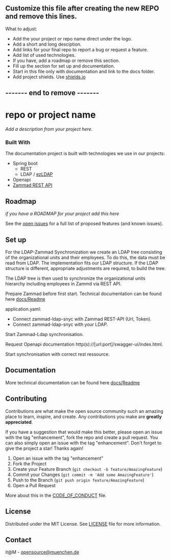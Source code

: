 ## Customize this file after creating the new REPO and remove this lines.
What to adjust:  
* Add the your project or repo name direct under the logo.
* Add a short and long desciption.
* Add links for your final repo to report a bug or request a feature.
* Add list of used technologies.
* If you have, add a roadmap or remove this section.
* Fill up the section for set up and documentation.
 * Start in this file only with documentation and link to the docs folder.
* Add project shields. Use [shields.io](https://shields.io/)

## ------- end to remove -------
<!-- add Project Logo, if existing -->

# repo or project name

*Add a description from your project here.*


### Built With

The documentation project is built with technologies we use in our projects:

* Spring boot
  * REST
  * LDAP / [ezLDAP](https://github.com/it-at-m/ezLDAP)
* Openapi
* [Zammad REST API](https://docs.zammad.org/en/latest/api/intro.html)

## Roadmap

*if you have a ROADMAP for your project add this here*


See the [open issues](#) for a full list of proposed features (and known issues).


## Set up
For the LDAP-Zammad Synchronization we create an LDAP tree consisting of the organizational units and their employees.
To do this, the data must be read from LDAP. The implementation fits our LDAP structure. If the LDAP structure is different, appropriate adjustments are required, to build the tree.

The LDAP tree is then used to synchronize the organizational units hierarchy including employees in Zammd via REST API.

Prepare Zammad before first start. Technical documentation can be found here [docs/Readme](https://github.com/it-at-m/zammad-ldap-sync/blob/dev/docs/README.md)

application.yaml:
- Connect zammad-ldap-snyc with Zammad REST-API (Url, Token).
- Connect zammad-ldap-snyc with your LDAP.

Start Zammad-Ldap synchronisation.

Request Openapi documentation http(s)://[url:port]/swagger-ui/index.html.

Start synchronisation with correct rest ressource.

## Documentation
More technical documentation can be found here [docs/Readme](https://github.com/it-at-m/zammad-ldap-sync/blob/dev/docs/README.md)

## Contributing

Contributions are what make the open source community such an amazing place to learn, inspire, and create. Any contributions you make are **greatly appreciated**.

If you have a suggestion that would make this better, please open an issue with the tag "enhancement", fork the repo and create a pull request. You can also simply open an issue with the tag "enhancement".
Don't forget to give the project a star! Thanks again!

1. Open an issue with the tag "enhancement"
2. Fork the Project
3. Create your Feature Branch (`git checkout -b feature/AmazingFeature`)
4. Commit your Changes (`git commit -m 'Add some AmazingFeature'`)
5. Push to the Branch (`git push origin feature/AmazingFeature`)
6. Open a Pull Request

More about this in the [CODE_OF_CONDUCT](/CODE_OF_CONDUCT.md) file.


## License

Distributed under the MIT License. See [LICENSE](LICENSE) file for more information.


## Contact

it@M - opensource@muenchen.de

